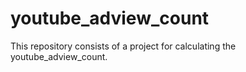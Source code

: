 # youtube_adview_count

This repository consists of a project for calculating the youtube_adview_count.

